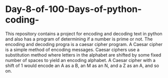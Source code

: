 # Day-8-of-100-Days-of-python-coding-
This repository contains a project for encoding and decoding text in python and also has a program of determining if a number is prime or not.
The encoding and decoding progra is a caesar cipher program. A Caesar cipher is a simple method of encoding messages. 
Caesar ciphers use a substitution method where letters in the alphabet are shifted by some fixed number of spaces to yield an encoding alphabet. 
A Caesar cipher with a shift of 1 would encode an A as a B, an M as an N, and a Z as an A, and so on.

